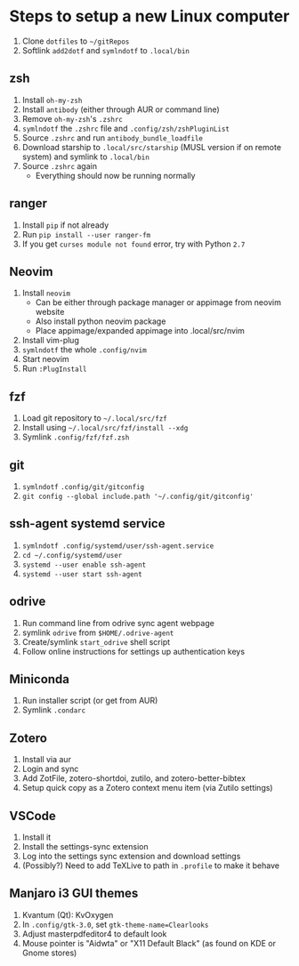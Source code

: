 # Steps to setup a new Linux computer

1. Clone `dotfiles` to `~/gitRepos`
2. Softlink `add2dotf` and `symlndotf` to `.local/bin`

## zsh

1. Install `oh-my-zsh`
2. Install `antibody` (either through AUR or command line)
3. Remove `oh-my-zsh`'s `.zshrc`
4. `symlndotf` the `.zshrc` file and `.config/zsh/zshPluginList`
5. Source `.zshrc` and run `antibody_bundle_loadfile`
6. Download starship to `.local/src/starship` (MUSL version if on remote
   system) and symlink to `.local/bin`
7. Source `.zshrc` again
   - Everything should now be running normally

## ranger

1. Install `pip` if not already
2. Run `pip install --user ranger-fm`
3. If you get `curses module not found` error, try with Python `2.7`

## Neovim

1. Install `neovim`
   - Can be either through package manager or appimage from neovim website
   - Also install python neovim package
   - Place appimage/expanded appimage into .local/src/nvim
2. Install vim-plug
3. `symlndotf` the whole `.config/nvim`
4. Start neovim
5. Run `:PlugInstall`

## fzf

1. Load git repository to `~/.local/src/fzf`
2. Install using `~/.local/src/fzf/install --xdg`
3. Symlink `.config/fzf/fzf.zsh`

## git

1. `symlndotf` `.config/git/gitconfig`
2. `git config --global include.path '~/.config/git/gitconfig'`

## ssh-agent systemd service

1. `symlndotf .config/systemd/user/ssh-agent.service`
2. `cd ~/.config/systemd/user`
3. `systemd --user enable ssh-agent`
4. `systemd --user start ssh-agent`

## odrive

1. Run command line from odrive sync agent webpage
2. symlink `odrive` from `$HOME/.odrive-agent`
3. Create/symlink `start_odrive` shell script
4. Follow online instructions for settings up authentication keys

## Miniconda

1. Run installer script (or get from AUR)
2. Symlink `.condarc`

## Zotero

1. Install via aur
2. Login and sync
3. Add ZotFile, zotero-shortdoi, zutilo, and zotero-better-bibtex
4. Setup quick copy as a Zotero context menu item (via Zutilo settings)

## VSCode

1. Install it
2. Install the settings-sync extension
3. Log into the settings sync extension and download settings
4. (Possibly?) Need to add TeXLive to path in `.profile` to make it behave

## Manjaro i3 GUI themes

1. Kvantum (Qt): KvOxygen
2. In `.config/gtk-3.0`, set `gtk-theme-name=Clearlooks`
3. Adjust masterpdfeditor4 to default look
4. Mouse pointer is "Aidwta" or "X11 Default Black" (as found on KDE or Gnome stores)
